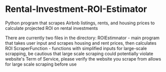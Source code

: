 # Rental-Investment-ROI-Estimator
Python program that scrapes Airbnb listings, rents, and housing prices to calculate projected ROI on rental investments

There are currently two files in the directory:
ROIEstimnator - main program that takes user input and scrapes housing and rent prices, then calculates ROI
ScraperFunction - functions with simplified inputs for large-scale scrapping, be cautious that large scale scraping could potentially violate website's Term of Service,
please verify the website you scrape from allows for large scale scraping before use
